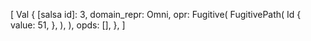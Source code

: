 [
    Val {
        [salsa id]: 3,
        domain_repr: Omni,
        opr: Fugitive(
            FugitivePath(
                Id {
                    value: 51,
                },
            ),
        ),
        opds: [],
    },
]